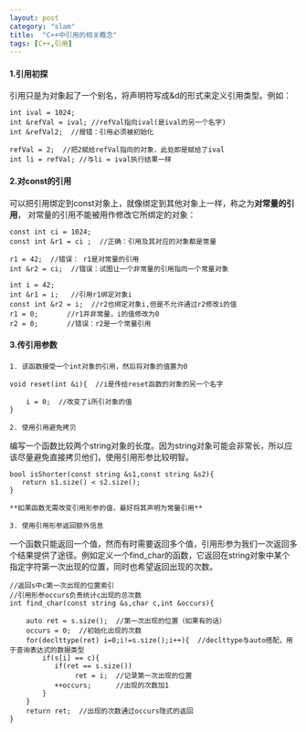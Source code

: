 ```yaml
---
layout: post
category: "slam"
title:  "C++中引用的相关概念"
tags: [C++,引用]
---
```


#### 1.引用初探

  引用只是为对象起了一个别名，将声明符写成&d的形式来定义引用类型。例如：

    int ival = 1024;
    int &refVal = ival; //refVal指向ival(是ival的另一个名字)
    int &refVal2;  //报错：引用必须被初始化

    refVal = 2;  //把2赋给refVal指向的对象，此处即是赋给了ival
    int li = refVal; //与li = ival执行结果一样

<!-- more -->

#### 2.对const的引用

  可以把引用绑定到const对象上，就像绑定到其他对象上一样，称之为**对常量的引用**，
对常量的引用不能被用作修改它所绑定的对象：

    const int ci = 1024;
    const int &r1 = ci ;  //正确：引用及其对应的对象都是常量

    r1 = 42;  //错误： r1是对常量的引用
    int &r2 = ci;  //错误：试图让一个非常量的引用指向一个常量对象 

    int i = 42;
    int &r1 = i;   //引用r1绑定对象i
    const int &r2 = i;  //r2也绑定对象i,但是不允许通过r2修改i的值
    r1 = 0;       //r1并非常量，i的值修改为0
    r2 = 0;       //错误：r2是一个常量引用

#### 3.传引用参数

    1. 该函数接受一个int对象的引用，然后将对象的值置为0
    
    void reset(int &i){  //i是传给reset函数的对象的另一个名字
       
		i = 0;  //改变了i所引对象的值   
	}

    2. 使用引用避免拷贝

   编写一个函数比较两个string对象的长度。因为string对象可能会非常长，所以应该尽量避免直接拷贝他们，使用引用形参比较明智。

    bool isShorter(const string &s1,const string &s2){
       return s1.size() < s2.size();
    }

    **如果函数无需改变引用形参的值，最好将其声明为常量引用**

    3. 使用引用形参返回额外信息

   一个函数只能返回一个值，然而有时需要返回多个值，引用形参为我们一次返回多个结果提供了途径。例如定义一个find_char的函数，它返回在string对象中某个指定字符第一次出现的位置，同时也希望返回出现的次数。

    //返回s中c第一次出现的位置索引
    //引用形参occurs负责统计c出现的总次数
    int find_char(const string &s,char c,int &occurs){
       
        auto ret = s.size();  //第一次出现的位置（如果有的话）
        occurs = 0;  //初始化出现的次数
        for(declttype(ret) i=0;i!=s.size();i++){  //declttype与auto搭配，用于查询表达式的数据类型
       		if(s[i] == c){
               if(ret == s.size())
					ret = i;  //记录第一次出现的位置
			   ++occurs;      //出现的次数加1
            }
        }
		return ret;  //出现的次数通过occurs隐式的返回
    }

    


 




    




  

   



   
 


 














